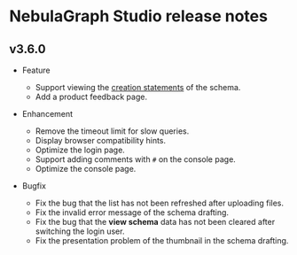 # NebulaGraph Studio release notes

## v3.6.0

- Feature
  - Support viewing the [creation statements](../../nebula-studio/manage-schema/st-ug-view-schema.md) of the schema.
  - Add a product feedback page.

- Enhancement
  - Remove the timeout limit for slow queries.
  - Display browser compatibility hints.
  - Optimize the login page.
  - Support adding comments with `#` on the console page.
  - Optimize the console page.

- Bugfix

  - Fix the bug that the list has not been refreshed after uploading files.
  - Fix the invalid error message of the schema drafting.
  - Fix the bug that the **view schema** data has not been cleared after switching the login user.
  - Fix the presentation problem of the thumbnail in the schema drafting.
